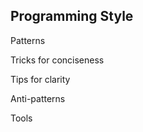## Programming Style

Patterns <!-- .element: class="fragment" -->

Tricks for conciseness <!-- .element: class="fragment" -->

Tips for clarity <!-- .element: class="fragment" -->

Anti-patterns <!-- .element: class="fragment" -->

Tools <!-- .element: class="fragment" -->
